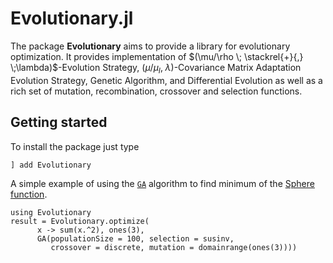 # Evolutionary.jl

The package __Evolutionary__ aims to provide a library for evolutionary optimization. It provides implementation of $(\mu/\rho \; \stackrel{+}{,} \;\lambda)$-Evolution Strategy, $(\mu/\mu_I, \;\lambda)$-Covariance Matrix Adaptation Evolution Strategy, Genetic Algorithm, and Differential Evolution as well as a rich set of mutation, recombination, crossover and selection functions.

## Getting started

To install the package just type

```julia
] add Evolutionary
```

A simple example of using the [`GA`](@ref) algorithm to find minimum of the [Sphere function](https://www.sfu.ca/~ssurjano/spheref.html).

```@repl
using Evolutionary
result = Evolutionary.optimize(
      x -> sum(x.^2), ones(3),
      GA(populationSize = 100, selection = susinv,
         crossover = discrete, mutation = domainrange(ones(3))))
```
